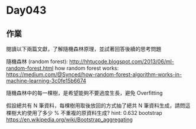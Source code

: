 Day043
================

作業
----

閱讀以下兩篇文獻，了解隨機森林原理，並試著回答後續的思考問題

隨機森林 (random forest): <http://hhtucode.blogspot.com/2013/06/ml-random-forest.html>
how random forest works: <https://medium.com/@Synced/how-random-forest-algorithm-works-in-machine-learning-3c0fe15b6674>

隨機森林中的每一棵樹，是希望能夠不要過度生長，避免 Overfitting

假設總共有 N 筆資料，每棵樹用取後放回的方式抽了總共 N 筆資料生成，請問這棵樹大約使用了多少 % 不重複的原資料生成? hint: 0.632 bootstrap
<https://en.wikipedia.org/wiki/Bootstrap_aggregating>
